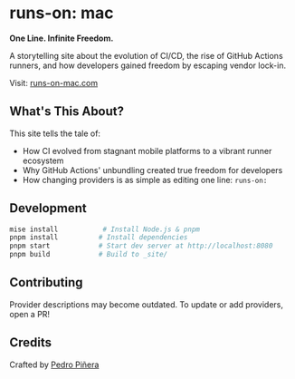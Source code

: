# runs-on: mac

**One Line. Infinite Freedom.**

A storytelling site about the evolution of CI/CD, the rise of GitHub Actions runners, and how developers gained freedom by escaping vendor lock-in.

Visit: [runs-on-mac.com](https://runs-on-mac.com)

## What's This About?

This site tells the tale of:
- How CI evolved from stagnant mobile platforms to a vibrant runner ecosystem
- Why GitHub Actions' unbundling created true freedom for developers
- How changing providers is as simple as editing one line: `runs-on:`

## Development

```bash
mise install           # Install Node.js & pnpm
pnpm install          # Install dependencies
pnpm start            # Start dev server at http://localhost:8080
pnpm build            # Build to _site/
```

## Contributing

Provider descriptions may become outdated. To update or add providers, open a PR!

## Credits

Crafted by [Pedro Piñera](https://pepicrft.me)
